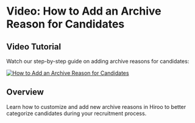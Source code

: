 # Video: How to Add an Archive Reason for Candidates

## Video Tutorial

Watch our step-by-step guide on adding archive reasons for candidates:

[![How to Add an Archive Reason for Candidates](https://img.youtube.com/vi/J_cJtObI3Q8/0.jpg)](https://youtu.be/J_cJtObI3Q8)

## Overview

Learn how to customize and add new archive reasons in Hiroo to better categorize candidates during your recruitment process.
